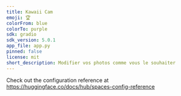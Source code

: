 ```yaml
---
title: Kawaii Cam
emoji: 🏆
colorFrom: blue
colorTo: purple
sdk: gradio
sdk_version: 5.0.1
app_file: app.py
pinned: false
license: mit
short_description: Modifier vos photos comme vous le souhaiter
---
```


Check out the configuration reference at https://huggingface.co/docs/hub/spaces-config-reference
